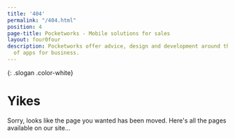 ```yaml
---
title: '404'
permalink: "/404.html"
position: 4
page-title: Pocketworks - Mobile solutions for sales
layout: four0four
description: Pocketworks offer advice, design and development around the implementation
  of apps for business.
---
```


{: .slogan .color-white}
# Yikes

Sorry, looks like the page you wanted has been moved. Here's all the pages available on our site...